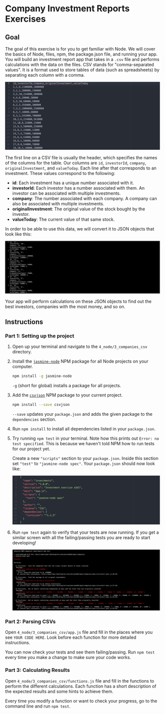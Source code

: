 # Company Investment Reports Exercises

## Goal

The goal of this exercise is for you to get familiar with Node. We will cover
the basics of Node, files, npm, the package.json file, and running your app.
You will build an investment report app that takes in a `.csv` file and
performs calculations with the data on the files. CSV stands for
"comma-separated values". It is a format used to store tables of data (such as
spreadsheets) by separating each column with a comma.

![CSV](images/capture1.jpeg)

The first line on a CSV file is usually the header, which specifies the names of the columns for the table. Our columns are `id`, `investorId`, `company`, `originalInvestment`, and `valueToday`. Each line after that corresponds to an investment. These values correspond to the following:

+ **id**: Each investment has a unique number associated with it.
+ **investorId**: Each investor has a number associated with them. An investor can be associated with multiple investments.
+ **company**: The number associated with each company. A company can also be associated with multiple investments.
+ **originalInvestment**: The original value of the stock bought by the investor.
+ **valueToday**: The current value of that same stock.

In order to be able to use this data, we will convert it to JSON objects that look like this:

![JSON](images/capture2.jpeg)

Your app will perform calculations on these JSON objects to find out the best investors, companies with the most money, and so on.

## Instructions

### Part 1: Setting up the project

1. Open up your terminal and navigate to the `4_node/3_companies_csv` directory.
2. Install the [`jasmine-node`](https://www.npmjs.com/package/jasmine-node) NPM
   package for all Node projects on your computer.

   ```sh
   npm install -g jasmine-node
   ```

   `-g` (short for global) installs a package for all projects.

3. Add the [`csvjson`](https://github.com/pradeep-mishra/csvjson) NPM package to
   your current project.

   ```sh
   npm install --save csvjson
   ```

   `--save` updates your `package.json` and adds the given package
   to the `dependencies` section.
4. Run `npm install` to install all dependencies listed in your `package.json`.
5. Try running `npm test` in your terminal. Note how this prints out
   `Error: no test specified`. This is because we haven't told NPM how to
   run tests for our project yet.

   Create a new `"scripts"` section to your `package.json`. Inside this section
   set `"test"` to `"jasmine-node spec"`. Your `package.json` should now look
   like:

   ![Package](images/capture3.jpeg)

6. Run `npm test` again to verify that your tests are now running. If you get a
   similar screen with all the failing/passing tests you are ready to start
   developing!

    ![Failing Tests](images/capture4.jpeg)

### Part 2: Parsing CSVs

Open `4_node/3_companies_csv/app.js` file and fill in the places where you see `YOUR CODE HERE`. Look before each function for more detailed instructions.

You can now check your tests and see them failing/passing. Run `npm test` every time you make a change to make sure your code works.

### Part 3: Calculating Results

Open `4_node/3_companies_csv/functions.js` file and fill in the functions to
perform the different calculations. Each function has a short description of the
expected results and some hints to achieve them.

Every time you modify a function or want to check your progress, go to the
command line and run `npm test`.
